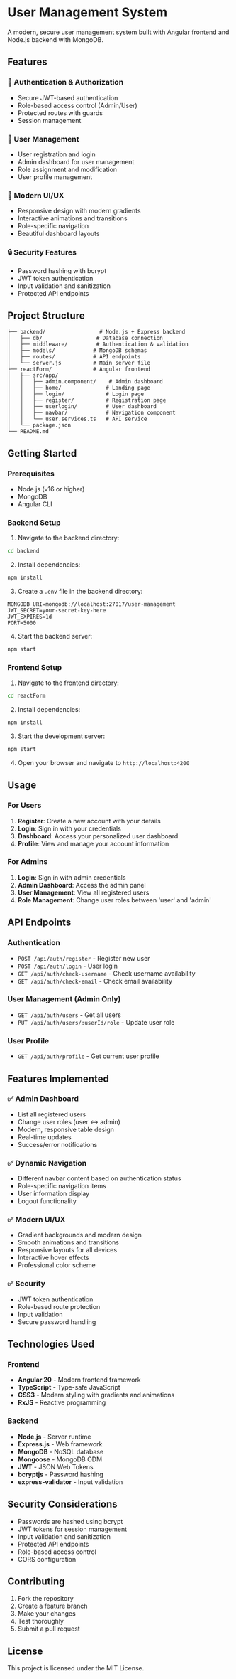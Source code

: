 # User Management System

A modern, secure user management system built with Angular frontend and Node.js backend with MongoDB.

## Features

### 🔐 Authentication & Authorization
- Secure JWT-based authentication
- Role-based access control (Admin/User)
- Protected routes with guards
- Session management

### 👥 User Management
- User registration and login
- Admin dashboard for user management
- Role assignment and modification
- User profile management

### 🎨 Modern UI/UX
- Responsive design with modern gradients
- Interactive animations and transitions
- Role-specific navigation
- Beautiful dashboard layouts

### 🔒 Security Features
- Password hashing with bcrypt
- JWT token authentication
- Input validation and sanitization
- Protected API endpoints

## Project Structure

```
├── backend/                 # Node.js + Express backend
│   ├── db/                 # Database connection
│   ├── middleware/         # Authentication & validation
│   ├── models/            # MongoDB schemas
│   ├── routes/            # API endpoints
│   └── server.js          # Main server file
├── reactForm/             # Angular frontend
│   ├── src/app/
│   │   ├── admin.component/    # Admin dashboard
│   │   ├── home/              # Landing page
│   │   ├── login/             # Login page
│   │   ├── register/          # Registration page
│   │   ├── userlogin/         # User dashboard
│   │   ├── navbar/            # Navigation component
│   │   └── user.services.ts   # API service
│   └── package.json
└── README.md
```

## Getting Started

### Prerequisites
- Node.js (v16 or higher)
- MongoDB
- Angular CLI

### Backend Setup

1. Navigate to the backend directory:
```bash
cd backend
```

2. Install dependencies:
```bash
npm install
```

3. Create a `.env` file in the backend directory:
```env
MONGODB_URI=mongodb://localhost:27017/user-management
JWT_SECRET=your-secret-key-here
JWT_EXPIRES=1d
PORT=5000
```

4. Start the backend server:
```bash
npm start
```

### Frontend Setup

1. Navigate to the frontend directory:
```bash
cd reactForm
```

2. Install dependencies:
```bash
npm install
```

3. Start the development server:
```bash
npm start
```

4. Open your browser and navigate to `http://localhost:4200`

## Usage

### For Users
1. **Register**: Create a new account with your details
2. **Login**: Sign in with your credentials
3. **Dashboard**: Access your personalized user dashboard
4. **Profile**: View and manage your account information

### For Admins
1. **Login**: Sign in with admin credentials
2. **Admin Dashboard**: Access the admin panel
3. **User Management**: View all registered users
4. **Role Management**: Change user roles between 'user' and 'admin'

## API Endpoints

### Authentication
- `POST /api/auth/register` - Register new user
- `POST /api/auth/login` - User login
- `GET /api/auth/check-username` - Check username availability
- `GET /api/auth/check-email` - Check email availability

### User Management (Admin Only)
- `GET /api/auth/users` - Get all users
- `PUT /api/auth/users/:userId/role` - Update user role

### User Profile
- `GET /api/auth/profile` - Get current user profile

## Features Implemented

### ✅ Admin Dashboard
- List all registered users
- Change user roles (user ↔ admin)
- Modern, responsive table design
- Real-time updates
- Success/error notifications

### ✅ Dynamic Navigation
- Different navbar content based on authentication status
- Role-specific navigation items
- User information display
- Logout functionality

### ✅ Modern UI/UX
- Gradient backgrounds and modern design
- Smooth animations and transitions
- Responsive layouts for all devices
- Interactive hover effects
- Professional color scheme

### ✅ Security
- JWT token authentication
- Role-based route protection
- Input validation
- Secure password handling

## Technologies Used

### Frontend
- **Angular 20** - Modern frontend framework
- **TypeScript** - Type-safe JavaScript
- **CSS3** - Modern styling with gradients and animations
- **RxJS** - Reactive programming

### Backend
- **Node.js** - Server runtime
- **Express.js** - Web framework
- **MongoDB** - NoSQL database
- **Mongoose** - MongoDB ODM
- **JWT** - JSON Web Tokens
- **bcryptjs** - Password hashing
- **express-validator** - Input validation

## Security Considerations

- Passwords are hashed using bcrypt
- JWT tokens for session management
- Input validation and sanitization
- Protected API endpoints
- Role-based access control
- CORS configuration

## Contributing

1. Fork the repository
2. Create a feature branch
3. Make your changes
4. Test thoroughly
5. Submit a pull request

## License

This project is licensed under the MIT License.

